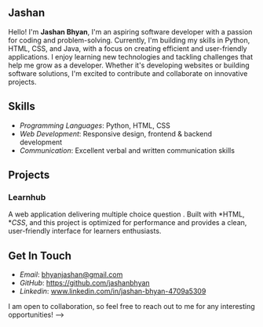 ## Jashan 

Hello! I'm **Jashan Bhyan**,  I'm an aspiring software developer with a passion for coding and problem-solving. Currently, I'm building my skills in Python, HTML, CSS, and Java, with a focus on creating efficient and user-friendly applications. I enjoy learning new technologies and tackling challenges that help me grow as a developer. Whether it's developing websites or building software solutions, I'm excited to contribute and collaborate on innovative projects.

## Skills

- *Programming Languages*: Python, HTML, CSS
- *Web Development*: Responsive design, frontend & backend development
- *Communication*: Excellent verbal and written communication skills
## Projects

### Learnhub
A web application delivering multiple choice question . Built with *HTML, **CSS*, and  this project is optimized for performance and provides a clean, user-friendly interface for learners enthusiasts.

## Get In Touch

- *Email*: bhyanjashan@gmail.com
- *GitHub*: https://github.com/jashanbhyan
- *Linkedin*: www.linkedin.com/in/jashan-bhyan-4709a5309

I am open to collaboration, so feel free to reach out to me for any interesting opportunities!
-->
